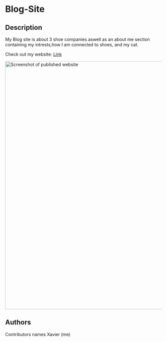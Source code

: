 # Blog-Site

## Description
My Blog site is about 3 shoe companies aswell as an about me section containing my intrests,how I am connected to shoes, and my cat.


Check out my website: [Link]([https://hyperfastcat.github.io/Blog-Site/])

<img src="./img/Website SS" width="800px" alt="Screenshot of published website">

## Authors
Contributors names
Xavier (me)
